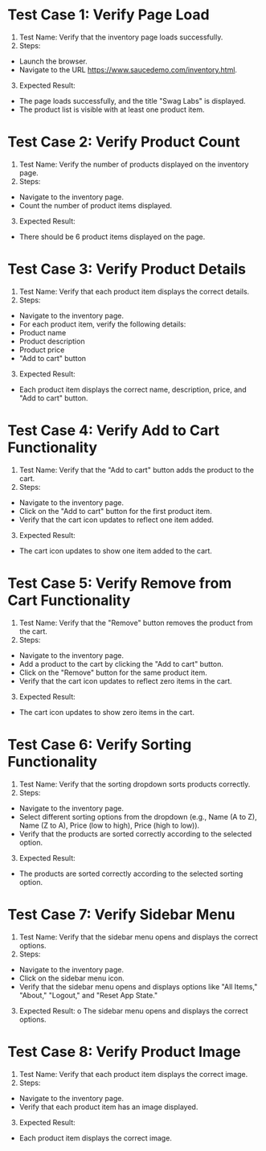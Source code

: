 # Test Case 1: Verify Page Load
1.	Test Name: Verify that the inventory page loads successfully.
2.	Steps:
-	Launch the browser.
-	Navigate to the URL https://www.saucedemo.com/inventory.html.
3.	Expected Result:
-	The page loads successfully, and the title "Swag Labs" is displayed.
-	The product list is visible with at least one product item.
# Test Case 2: Verify Product Count
1.	Test Name: Verify the number of products displayed on the inventory page.
2.	Steps:
-	Navigate to the inventory page.
-	Count the number of product items displayed.
3.	Expected Result:
-	There should be 6 product items displayed on the page.
# Test Case 3: Verify Product Details
1.	Test Name: Verify that each product item displays the correct details.
2.	Steps:
-	Navigate to the inventory page.
-	For each product item, verify the following details:
-	Product name
-	Product description
-	Product price
-	"Add to cart" button
3.	Expected Result:
-	Each product item displays the correct name, description, price, and "Add to cart" button.
# Test Case 4: Verify Add to Cart Functionality
1.	Test Name: Verify that the "Add to cart" button adds the product to the cart.
2.	Steps:
-	Navigate to the inventory page.
-	Click on the "Add to cart" button for the first product item.
-	Verify that the cart icon updates to reflect one item added.
3.	Expected Result:
-	The cart icon updates to show one item added to the cart.
# Test Case 5: Verify Remove from Cart Functionality
1.	Test Name: Verify that the "Remove" button removes the product from the cart.
2.	Steps:
-	Navigate to the inventory page.
-	Add a product to the cart by clicking the "Add to cart" button.
-	Click on the "Remove" button for the same product item.
-	Verify that the cart icon updates to reflect zero items in the cart.
3.	Expected Result:
-	The cart icon updates to show zero items in the cart.
# Test Case 6: Verify Sorting Functionality
1.	Test Name: Verify that the sorting dropdown sorts products correctly.
2.	Steps:
-	Navigate to the inventory page.
-	Select different sorting options from the dropdown (e.g., Name (A to Z), Name (Z to A), Price (low to high), Price (high to low)).
-	Verify that the products are sorted correctly according to the selected option.
3.	Expected Result:
-	The products are sorted correctly according to the selected sorting option.
# Test Case 7: Verify Sidebar Menu
1.	Test Name: Verify that the sidebar menu opens and displays the correct options.
2.	Steps:
-	Navigate to the inventory page.
-	Click on the sidebar menu icon.
-	Verify that the sidebar menu opens and displays options like "All Items," "About," "Logout," and "Reset App State."
3.	Expected Result:
o	The sidebar menu opens and displays the correct options.
# Test Case 8: Verify Product Image
1.	Test Name: Verify that each product item displays the correct image.
2.	Steps:
-	Navigate to the inventory page.
-	Verify that each product item has an image displayed.
3.	Expected Result:
-	Each product item displays the correct image.

